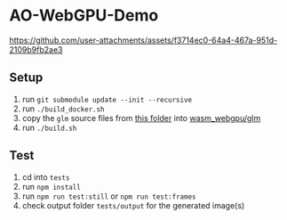 # AO-WebGPU-Demo

https://github.com/user-attachments/assets/f3714ec0-64a4-467a-951d-2109b9fb2ae3

## Setup

1. run `git submodule update --init --recursive` 
2. run `./build_docker.sh`
3. copy the `glm` source files from [this folder](https://github.com/g-truc/glm/tree/master/glm) into [wasm_webgpu/glm](wasm_webgpu/glm)
4. run `./build.sh`

## Test

1. cd into `tests`
2. run `npm install`
3. run `npm run test:still` or `npm run test:frames`
4. check output folder `tests/output` for the generated image(s)
